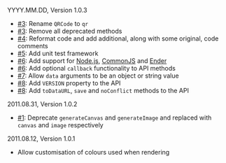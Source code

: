 YYYY.MM.DD, Version 1.0.3

* [#3](https://github.com/neocotic/qr.js/issues/3): Rename `QRCode` to `qr`
* [#3](https://github.com/neocotic/qr.js/issues/3): Remove all deprecated methods
* [#4](https://github.com/neocotic/qr.js/issues/4): Reformat code and add additional, along with some original, code comments
* [#5](https://github.com/neocotic/qr.js/issues/5): Add unit test framework
* [#6](https://github.com/neocotic/qr.js/issues/6): Add support for [Node.js](http://nodejs.org), [CommonJS](http://commonjs.org) and [Ender](http://ender.no.de)
* [#6](https://github.com/neocotic/qr.js/issues/6): Add optional `callback` functionality to API methods
* [#7](https://github.com/neocotic/qr.js/issues/7): Allow `data` arguments to be an object or string value
* [#8](https://github.com/neocotic/qr.js/issues/8): Add `VERSION` property to the API
* [#8](https://github.com/neocotic/qr.js/issues/8): Add `toDataURL`, `save` and `noConflict` methods to the API

2011.08.31, Version 1.0.2

* [#1](https://github.com/neocotic/qr.js/issues/1): Deprecate `generateCanvas` and `generateImage` and replaced with `canvas` and `image` respectively

2011.08.12, Version 1.0.1

* Allow customisation of colours used when rendering